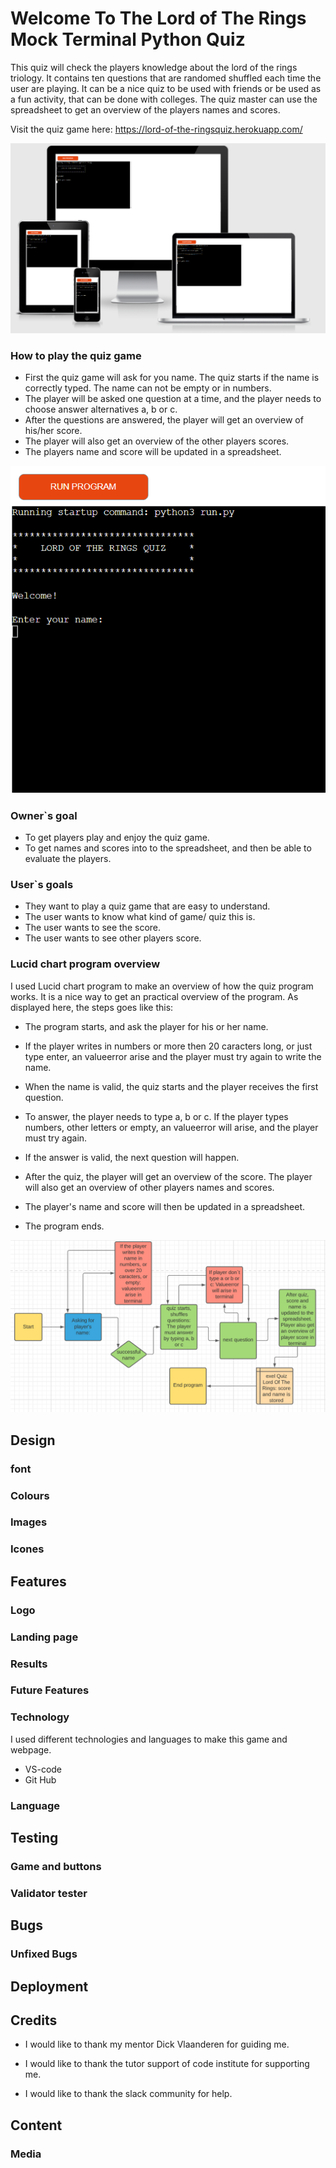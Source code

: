 

# Welcome To The Lord of The Rings Mock Terminal Python Quiz

This quiz will check the players knowledge about the lord of the rings triology. It contains ten questions that are randomed shuffled each time the user are playing. It can be a nice quiz to be used with friends or be used as a fun activity, that can be done with colleges. The quiz master can use the spreadsheet to get an overview of the players names and scores.

Visit the quiz game here: https://lord-of-the-ringsquiz.herokuapp.com/


![Responsive](assets/screenshots/responsive.png)

### How to play the quiz game
* First the quiz game will ask for you name. The quiz starts if the name is correctly typed. The name can not be empty or in numbers.
* The player will be asked one question at a time, and the player needs to choose answer alternatives a, b or c.
* After the questions are answered, the player will get an overview of his/her score.
* The player will also get an overview of the other players scores.
* The players name and score will be updated in a spreadsheet.

![start](assets/screenshots/start-screen.png)

### Owner`s goal
* To get players play and enjoy the quiz game.
* To get names and scores into to the spreadsheet, and
then be able to evaluate the players.


### User`s goals
* They want to play a quiz game that are easy to understand.
* The user wants to know what kind of game/ quiz this is.
* The user wants to see the score.
* The user wants to see other players score.




### Lucid chart program overview
I used Lucid chart program to make an overview of how the quiz program works. It is a nice way to get an practical overview of the program. As displayed here, the steps goes like this:

*  The program starts, and ask the player for his or her name.
*  If the player writes in numbers or more then 20 caracters long, or just type enter, an valueerror arise and the player must try again to write the name.

* When the name is valid, the quiz starts and the player receives the first question. 

* To answer, the player needs to type a, b or c. If the player types numbers, other letters or empty, an valueerror will arise, and the player must try again.

* If the answer is valid, the next question will happen.

* After the quiz, the player will get an overview of the score. The player will also get an overview of other players names and scores.

* The player's name and score will then be updated in a spreadsheet.

* The program ends.

![Lucid chart](assets/screenshots/lucidchart.png)



## Design
### font


### Colours


### Images


### Icones

## Features

### Logo


### Landing page


### Results

### Future Features

### Technology
I used different technologies and languages to make this game and webpage.

* VS-code
* Git Hub


### Language


## Testing

### Game and buttons



### Validator tester








## Bugs



### Unfixed Bugs

## Deployment



## Credits 

* I would like to thank my mentor Dick Vlaanderen for guiding me.



* I would like to thank the tutor support of code institute for supporting me.

* I would like to thank the slack community for help.





## Content





### Media

